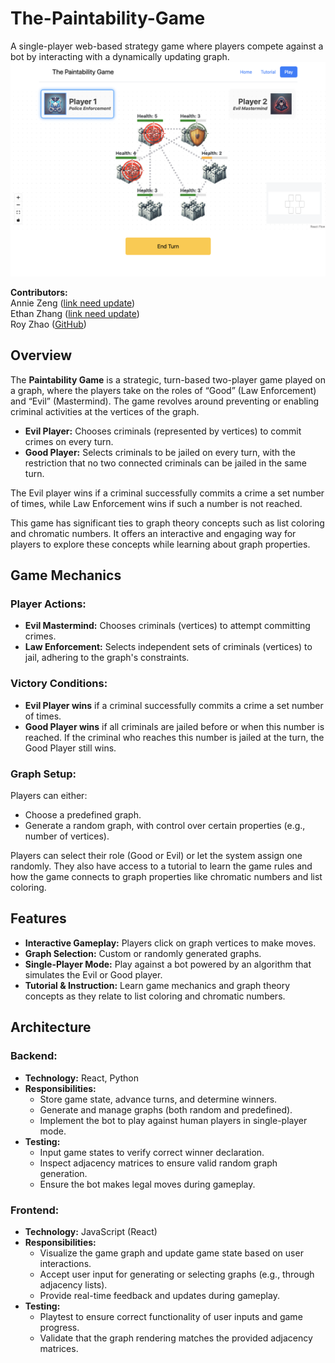 # The-Paintability-Game

A single-player web-based strategy game where players compete against a bot by interacting with a dynamically updating graph.
![demo](demo.png)

**Contributors:**  
Annie Zeng ([link need update](https://github.com/wolfywolf7890))  
Ethan Zhang ([link need update](https://github.com/))  
Roy Zhao ([GitHub](https://github.com/JiaqiZhao2004))

## Overview

The **Paintability Game** is a strategic, turn-based two-player game played on a graph, where the players take on the roles of “Good” (Law Enforcement) and “Evil” (Mastermind). The game revolves around preventing or enabling criminal activities at the vertices of the graph.

- **Evil Player:** Chooses criminals (represented by vertices) to commit crimes on every turn.
- **Good Player:** Selects criminals to be jailed on every turn, with the restriction that no two connected criminals can be jailed in the same turn.

The Evil player wins if a criminal successfully commits a crime a set number of times, while Law Enforcement wins if such a number is not reached.

This game has significant ties to graph theory concepts such as list coloring and chromatic numbers. It offers an interactive and engaging way for players to explore these concepts while learning about graph properties.

## Game Mechanics

### Player Actions:

- **Evil Mastermind:** Chooses criminals (vertices) to attempt committing crimes.
- **Law Enforcement:** Selects independent sets of criminals (vertices) to jail, adhering to the graph's constraints.

### Victory Conditions:

- **Evil Player wins** if a criminal successfully commits a crime a set number of times.
- **Good Player wins** if all criminals are jailed before or when this number is reached. If the criminal who reaches this number is jailed at the turn, the Good Player still wins.

### Graph Setup:

Players can either:

- Choose a predefined graph.
- Generate a random graph, with control over certain properties (e.g., number of vertices).

Players can select their role (Good or Evil) or let the system assign one randomly. They also have access to a tutorial to learn the game rules and how the game connects to graph properties like chromatic numbers and list coloring.

## Features

- **Interactive Gameplay:** Players click on graph vertices to make moves.
- **Graph Selection:** Custom or randomly generated graphs.
- **Single-Player Mode:** Play against a bot powered by an algorithm that simulates the Evil or Good player.
- **Tutorial & Instruction:** Learn game mechanics and graph theory concepts as they relate to list coloring and chromatic numbers.

## Architecture

### Backend:

- **Technology:** React, Python
- **Responsibilities:**
  - Store game state, advance turns, and determine winners.
  - Generate and manage graphs (both random and predefined).
  - Implement the bot to play against human players in single-player mode.
- **Testing:**
  - Input game states to verify correct winner declaration.
  - Inspect adjacency matrices to ensure valid random graph generation.
  - Ensure the bot makes legal moves during gameplay.

### Frontend:

- **Technology:** JavaScript (React)
- **Responsibilities:**
  - Visualize the game graph and update game state based on user interactions.
  - Accept user input for generating or selecting graphs (e.g., through adjacency lists).
  - Provide real-time feedback and updates during gameplay.
- **Testing:**
  - Playtest to ensure correct functionality of user inputs and game progress.
  - Validate that the graph rendering matches the provided adjacency matrices.
